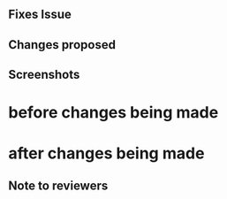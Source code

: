 ## Fixes Issue

<!-- Remove this section if not applicable -->

<!-- Example: Closes #101 -->

## Changes proposed

<!-- List all the proposed changes in your PR -->

## Screenshots

<!-- Add all the screenshots which support your changes -->

# before changes being made

<!-- Add screenshots that are taken before the changes-->

# after changes being made

<!-- Add screenshots that are taken after the changes-->

## Note to reviewers

<!-- Add notes to reviewers if applicable -->
